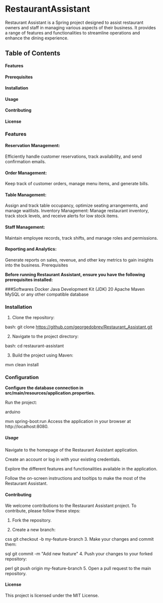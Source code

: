 # RestaurantAssistant

Restaurant Assistant is a Spring
project designed to assist restaurant owners and staff in managing
various aspects of their business. It provides a range of features and functionalities
to streamline operations and enhance the dining experience.

## Table of Contents
#### Features
#### Prerequisites
#### Installation
#### Usage
#### Contributing
#### License

### Features

#### Reservation Management:
Efficiently handle customer reservations, track availability, and send confirmation emails.
#### Order Management:
Keep track of customer orders, manage menu items, and generate bills.
#### Table Management:
Assign and track table occupancy, optimize seating arrangements, and manage waitlists.
Inventory Management:
Manage restaurant inventory, track stock levels, and receive alerts for low stock items.
#### Staff Management:
Maintain employee records, track shifts, and manage roles and permissions.
#### Reporting and Analytics:
Generate reports on sales, revenue, and other key metrics to gain insights into the business.
Prerequisites

**Before running Restaurant Assistant, ensure you have the following prerequisites installed:**

###Softwares
Docker
Java Development Kit (JDK) 20
Apache Maven
MySQL or any other compatible database

### Installation

1. Clone the repository:

bash: git clone https://github.com/georgedobrev/Restaurant_Assistant.git

2. Navigate to the project directory:

bash: cd restaurant-assistant

3. Build the project using Maven:

mvn clean install

### Configuration
**Configure the database connection in src/main/resources/application.properties.**

Run the project:

arduino

mvn spring-boot:run
Access the application in your browser at http://localhost:8080.

##### Usage
Navigate to the homepage of the Restaurant Assistant application.

Create an account or log in with your existing credentials.

Explore the different features and functionalities available in the application.

Follow the on-screen instructions and tooltips to make the most of the Restaurant Assistant.

#### Contributing
We welcome contributions to the Restaurant Assistant project. To contribute, please follow these steps:

1. Fork the repository.

2. Create a new branch:

css
git checkout -b my-feature-branch
3. Make your changes and commit them:

sql
git commit -m "Add new feature"
4. Push your changes to your forked repository:

perl
git push origin my-feature-branch
5. Open a pull request to the main repository.

#### License
This project is licensed under the MIT License.
  

